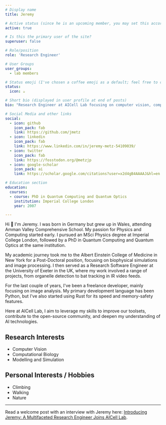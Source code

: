 ```yaml
---
# Display name
title: Jeremy

# Active status (since he is an upcoming member, you may set this accordingly)
active: true

# Is this the primary user of the site?
superuser: false

# Role/position
role: 'Research Engineer'

# User Groups
user_groups:
  - lab members

# Status emoji (I've chosen a coffee emoji as a default; feel free to change)
status:
  icon: ☕️

# Short bio (displayed in user profile at end of posts)
bio: "Research Engineer at AICell Lab focusing on computer vision, computational biology, and simulation."

# Social Media and other links
social:
  - icon: github
    icon_pack: fab
    link: https://github.com/jmetz
  - icon: linkedin
    icon_pack: fab
    link: https://www.linkedin.com/in/jeremy-metz-54109039/
  - icon: twitter
    icon_pack: fab
    link: https://fosstodon.org/@metzjp
  - icon: google-scholar
    icon_pack: ai
    link: https://scholar.google.com/citations?user=x2d4gB4AAAAJ&hl=en

# Education section
education:
  courses:
  - course: PhD in Quantum Computing and Quantum Optics
    institution: Imperial College London
    year: 2007

---
```


Hi 👋 I'm Jeremy. I was born in Germany but grew up in Wales, attending Amman Valley Comprehensive School. My passion for Physics and Computing started early. I pursued an MSci Physics degree at Imperial College London, followed by a PhD in Quantum Computing and Quantum Optics at the same institution.

My academic journey took me to the Albert Einstein College of Medicine in New York for a Post-Doctoral position, focusing on biophysical simulations and image processing. I then served as a Research Software Engineer at the University of Exeter in the UK, where my work involved a range of projects, from organelle detection to bat tracking in IR video feeds.

For the last couple of years, I've been a freelance developer, mainly focusing on image analysis. My primary development language has been Python, but I've also started using Rust for its speed and memory-safety features.

Here at AICell Lab, I aim to leverage my skills to improve our toolsets, contribute to the open-source community, and deepen my understanding of AI technologies.

## Research Interests

- Computer Vision
- Computational Biology
- Modelling and Simulation

## Personal Interests / Hobbies

- Climbing
- Walking
- Nature

---

Read a welcome post with an interview with Jeremy here: [Introducing Jeremy: A Multifaceted Research Engineer Joins AICell Lab](/post/welcome-jeremy/).
